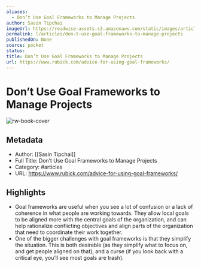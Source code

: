 ```yaml
---
aliases:
  - Don’t Use Goal Frameworks to Manage Projects
author: Sasin Tipchai
imageUrl: https://readwise-assets.s3.amazonaws.com/static/images/article2.74d541386bbf.png
permalink: l/articles/don-t-use-goal-frameworks-to-manage-projects
publishedOn: None
source: pocket
status: 
title: Don’t Use Goal Frameworks to Manage Projects
url: https://www.rubick.com/advice-for-using-goal-frameworks/
---
```

# Don’t Use Goal Frameworks to Manage Projects

![rw-book-cover](https://readwise-assets.s3.amazonaws.com/static/images/article2.74d541386bbf.png)

## Metadata

- Author: [[Sasin Tipchai]]
- Full Title: Don’t Use Goal Frameworks to Manage Projects
- Category: #articles
- URL: https://www.rubick.com/advice-for-using-goal-frameworks/

## Highlights

- Goal frameworks are useful when you see a lot of confusion or a lack of coherence in what people are working towards. They allow local goals to be aligned more with the central goals of the organization, and can help rationalize conflicting objectives and align parts of the organization that need to coordinate their work together.
- One of the bigger challenges with goal frameworks is that they simplify the situation. This is both desirable (as they simplify what to focus on, and get people aligned on that), and a curse (if you look back with a critical eye, you’ll see most goals are trash).
